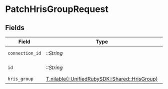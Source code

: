 # PatchHrisGroupRequest


## Fields

| Field                                                                              | Type                                                                               | Required                                                                           | Description                                                                        |
| ---------------------------------------------------------------------------------- | ---------------------------------------------------------------------------------- | ---------------------------------------------------------------------------------- | ---------------------------------------------------------------------------------- |
| `connection_id`                                                                    | *::String*                                                                         | :heavy_check_mark:                                                                 | ID of the connection                                                               |
| `id`                                                                               | *::String*                                                                         | :heavy_check_mark:                                                                 | ID of the Group                                                                    |
| `hris_group`                                                                       | [T.nilable(::UnifiedRubySDK::Shared::HrisGroup)](../../models/shared/hrisgroup.md) | :heavy_minus_sign:                                                                 | N/A                                                                                |
